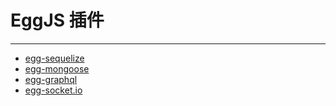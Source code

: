 # EggJS 插件

---

- [egg-sequelize](/repository/Frameworks/Egg/docs/Plugins/egg-sequelize.md#egg-sequelize)
- [egg-mongoose](/repository/Frameworks/Egg/docs/Plugins/egg-mongoose.md#egg-mongoose)
- [egg-graphql](/repository/Frameworks/Egg/docs/Plugins/egg-graphql.md#egg-graphql)
- [egg-socket.io](/repository/Frameworks/Egg/docs/Plugins/egg-socket.io.md#egg-socketio)